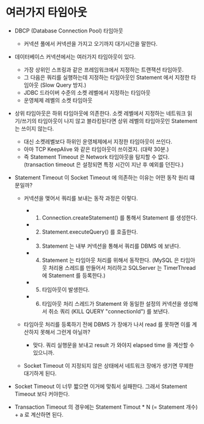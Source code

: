 # 여러가지 타임아웃 

- DBCP (Database Connection Pool) 타임아웃 
  - 커넥션 풀에서 커넥션을 가지고 오기까지 대기시간을 말한다. 

- 데이터베이스 커넥션에서는 여러가지 타임아웃이 있다. 
  - 가장 상위인 스프링과 같은 프레임워크에서 지정하는 트랜잭션 타임아웃.
  - 그 다음은 쿼리를 실행하는데 지정하는 타임아웃인 Statement 에서 지정한 타임아웃 (Slow Query 방지.)
  - JDBC 드라이버 수준의 소켓 레벨에서 지정하는 타임아웃
  - 운영체제 레벨의 소켓 타임아웃 

- 상위 타임아웃은 하위 타임아웃에 의존한다. 소켓 레벨에서 지정하는 네트워크 읽기/쓰기의 타임아웃이 나지 않고 블라킹된다면 상위 레벨의 타임아웃인 Statement 는 쓰이지 않는다. 
  - 대신 소켓레벨보다 하위인 운영체제에서 지정한 타임아웃이 쓰인다.
  - 아마 TCP KeepAlive 와 같은 타임아웃이 쓰이겠지. (대략 30분.)
  - 즉 Statement Timeout 은 Network 타임아웃을 탐지할 수 없다. (transaction timeout 은 설정되면 특정 시간이 지난 후 예외를 던진다.)

- Statement Timeout 이 Socket Timeout 에 의존하는 이유는 어떤 동작 원리 떄문일까? 
  - 커넥션을 맺어서 쿼리를 보내는 동작 과정은 이렇다.
    - 1) Connection.createStatement() 를 통해서 Statement 를 생성한다.
    - 2) Statement.executeQuery() 를 호출한다. 
    - 3) Statement 는 내부 커넥션을 통해서 쿼리를 DBMS 에 보낸다.
    - 4) Statement 는 타임아웃 처리를 위해서 동작한다. (MySQL 은 타임아웃 처리용 스레드를 만들어서 처리하고 SQLServer 는 TimerThread 에 Statement 를 등록한다.)
    - 5) 타임아웃이 발생한다.
    - 6) 타임아웃 처리 스레드가 Statement 와 동일한 설정의 커넥션을 생성해서 취소 쿼리 (KILL QUERY "connectionId") 를 보낸다.
  
  - 타임아웃 처리를 등록하기 전에 DBMS 가 장애가 나서 read 를 못하면 이를 계산하지 못해서 그런게 아닐까? 
    - 맞다. 쿼리 실행문을 보내고 result 가 와야지 elapsed time 을 계산할 수 있으니까.  

  - Socket Timeout 이 지정되지 않은 상태에서 네트워크 장애가 생기면 무제한 대기하게 된다. 

- Socket Timeout 이 너무 짧으면 이거에 맞춰서 실패한다. 그래서 Statement Timeout 보다 커야한다.

- Transaction Timeout 의 경우에는 Statement Timout * N (= Statement 개수) + a 로 계산하면 된다.  

